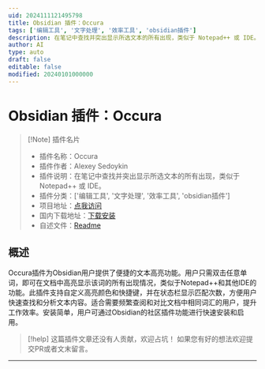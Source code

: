 ```yaml
---
uid: 2024111121495798
title: Obsidian 插件：Occura
tags: ['编辑工具', '文字处理', '效率工具', 'obsidian插件']
description: 在笔记中查找并突出显示所选文本的所有出现，类似于 Notepad++ 或 IDE。
author: AI
type: auto
draft: false
editable: false
modified: 20240101000000
---
```


# Obsidian 插件：Occura

> [!Note] 插件名片
> - 插件名称：Occura
> - 插件作者：Alexey Sedoykin
> - 插件说明：在笔记中查找并突出显示所选文本的所有出现，类似于 Notepad++ 或 IDE。
> - 插件分类：['编辑工具', '文字处理', '效率工具', 'obsidian插件']
> - 项目地址：[点我访问](https://github.com/Krusty84/obsidian-occura-plugin)
> - 国内下载地址：[下载安装](https://pkmer.cn/products/plugin/pluginMarket/?occura-word-highlighter)
> - 自述文件：[Readme](https://ghproxy.net/https://raw.githubusercontent.com/Krusty84/obsidian-occura-plugin/main/README.md)



## 概述

Occura插件为Obsidian用户提供了便捷的文本高亮功能。用户只需双击任意单词，即可在文档中高亮显示该词的所有出现情况，类似于Notepad++和其他IDE的功能。此插件支持自定义高亮颜色和快捷键，并在状态栏显示匹配次数，方便用户快速查找和分析文本内容。适合需要频繁查阅和对比文档中相同词汇的用户，提升工作效率。安装简单，用户可通过Obsidian的社区插件功能进行快速安装和启用。


> [!help] 
> 这篇插件文章还没有人贡献，欢迎占坑！
> 如果您有好的想法欢迎提交PR或者文末留言。
> 

---



